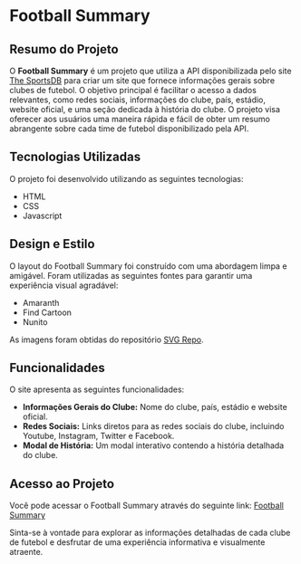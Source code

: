 # Football Summary

## Resumo do Projeto

O **Football Summary** é um projeto que utiliza a API disponibilizada pelo site [The SportsDB](https://www.thesportsdb.com/) para criar um site que fornece informações gerais sobre clubes de futebol. O objetivo principal é facilitar o acesso a dados relevantes, como redes sociais, informações do clube, país, estádio, website oficial, e uma seção dedicada à história do clube. O projeto visa oferecer aos usuários uma maneira rápida e fácil de obter um resumo abrangente sobre cada time de futebol disponibilizado pela API.

## Tecnologias Utilizadas

O projeto foi desenvolvido utilizando as seguintes tecnologias:
- HTML
- CSS
- Javascript

## Design e Estilo

O layout do Football Summary foi construído com uma abordagem limpa e amigável. Foram utilizadas as seguintes fontes para garantir uma experiência visual agradável:
- Amaranth
- Find Cartoon
- Nunito

As imagens foram obtidas do repositório [SVG Repo](https://www.svgrepo.com/vectors/instagram/).

## Funcionalidades

O site apresenta as seguintes funcionalidades:
- **Informações Gerais do Clube:** Nome do clube, país, estádio e website oficial.
- **Redes Sociais:** Links diretos para as redes sociais do clube, incluindo Youtube, Instagram, Twitter e Facebook.
- **Modal de História:** Um modal interativo contendo a história detalhada do clube.

## Acesso ao Projeto

Você pode acessar o Football Summary através do seguinte link: [Football Summary](https://football-summary.vercel.app/)

Sinta-se à vontade para explorar as informações detalhadas de cada clube de futebol e desfrutar de uma experiência informativa e visualmente atraente.
